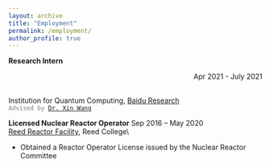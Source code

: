```yaml
---
layout: archive
title: "Employment"
permalink: /employment/
author_profile: true
---
```


**Research Intern** <p align="right">Apr 2021 - July 2021</p>\
Institution for Quantum Computing, [Baidu Research](http://research.baidu.com/Index)\
<code style="color : grey">Advised by [Dr. Xin Wang](https://www.xinwang.info/)</code>

**Licensed Nuclear Reactor Operator** Sep 2016 – May 2020\
[Reed Reactor Facility](https://reactor.reed.edu/index.html), Reed College\
* Obtained a Reactor Operator License issued by the Nuclear Reactor Committee

